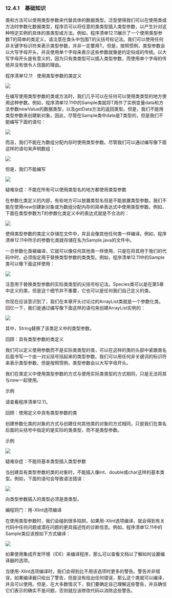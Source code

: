    

### 12.4.1　基础知识

类和方法可以使用类型参数来代替具体的数据类型。泛型使得我们可以在使用类或方法时参数化数据类型，程序员可以将任意的类类型插入类型参数，以产生针对这种特定实例的具体的类类型或方法。例如，程序清单12.11展示了一个使用类型参数T的简单的类定义，请注意在类头中包围T的尖括号标记法。我们可以使用任何非关键字标识符来表示类型参数，并非一定要用T。但是，按照惯例，类型参数会以大写字母开头，并且使用单个字母来表示这些参数就像是约定俗成的传统。以大写字母开头是有意义的，因为只有类类型可以插入类型参数，而使用单个字母的传统并没有很令人信服的理由。

程序清单12.11　使用类型参数的类定义

![](0-Assets/Epubook/程序员编程语言经典合集（计算机科学丛书5册套装），javapython编程语言含经典教材龙书《编译原理》%20(Bruce%20Eckel%20%20Alfred%20V.%20Aho%20%20Monica%20S.%20Lam%20etc.)%20(Z-Library)/images/image11404.jpeg)

在编写使用类型参数的类或方法时，我们几乎可以在任何可以使用类类型的地方使用这种参数。例如，程序清单12.11中的Sample类就将T用作了实例变量data和方法参数newValue的数据类型，以及getData方法的返回类型。但是，我们不能用类型参数来创建新对象。因此，尽管在Sample类中data是T类型的，但是我们不能编写下面的语句：

![](0-Assets/Epubook/程序员编程语言经典合集（计算机科学丛书5册套装），javapython编程语言含经典教材龙书《编译原理》%20(Bruce%20Eckel%20%20Alfred%20V.%20Aho%20%20Monica%20S.%20Lam%20etc.)%20(Z-Library)/images/image11405.jpeg)

而且，我们不能在为数组分配内存时使用类型参数。尽管我们可以通过编写像下面这样的语句来声明数组：

![](0-Assets/Epubook/程序员编程语言经典合集（计算机科学丛书5册套装），javapython编程语言含经典教材龙书《编译原理》%20(Bruce%20Eckel%20%20Alfred%20V.%20Aho%20%20Monica%20S.%20Lam%20etc.)%20(Z-Library)/images/image11406.jpeg)

但是，我们不能编写

![](0-Assets/Epubook/程序员编程语言经典合集（计算机科学丛书5册套装），javapython编程语言含经典教材龙书《编译原理》%20(Bruce%20Eckel%20%20Alfred%20V.%20Aho%20%20Monica%20S.%20Lam%20etc.)%20(Z-Library)/images/image11407.jpeg)

疑难杂症：不能在所有可以使用类型名的地方都使用类型参数

在参数化类定义的内部，有些地方可以放置类型名但是不能放置类型参数。我们不能在使用new创建新对象或为数组分配内存的简单表达式中使用类型参数。例如，下面在类型参数为T的参数化类定义中的表达式就是不合法的：

![](0-Assets/Epubook/程序员编程语言经典合集（计算机科学丛书5册套装），javapython编程语言含经典教材龙书《编译原理》%20(Bruce%20Eckel%20%20Alfred%20V.%20Aho%20%20Monica%20S.%20Lam%20etc.)%20(Z-Library)/images/image11408.jpeg)

使用类型参数的类定义存储在文件中，并且会像其他任何类一样编译。例如，程序清单12.11中所示的参数化类就存储在名为Sample.java的文件中。

一旦参数化类被编译，它就可以像任何其他类一样使用，只是在将其用于我们的代码中时，必须指定用于替换类型参数的类类型。例如，程序清单12.11中的Sample类可以像下面这样使用：

![](0-Assets/Epubook/程序员编程语言经典合集（计算机科学丛书5册套装），javapython编程语言含经典教材龙书《编译原理》%20(Bruce%20Eckel%20%20Alfred%20V.%20Aho%20%20Monica%20S.%20Lam%20etc.)%20(Z-Library)/images/image11409.jpeg)

注意用于替换类型参数的实际类类型的尖括号标记法。Species类可以是在第5章中定义的类，但是这个细节并不重要，它也可以是任何我们自己定义的类。

你现在应该意识到了，我们在本章开头讨论过的ArrayList类就是一个参数化类。回忆一下，我们是通过编写像下面这样的语句来创建ArrayList实例的：

![](0-Assets/Epubook/程序员编程语言经典合集（计算机科学丛书5册套装），javapython编程语言含经典教材龙书《编译原理》%20(Bruce%20Eckel%20%20Alfred%20V.%20Aho%20%20Monica%20S.%20Lam%20etc.)%20(Z-Library)/images/image11410.jpeg)

其中，String替换了该类定义中的类型参数。

回顾：具有类型参数的类定义

我们可以定义使用参数而不是实际类类型的类，可以在这样的类的头部中紧跟类名后面书写一个由一对尖括号括起来的类型参数。我们可以用任何非关键词的标识符来表示类型参数，但是按照惯例，类型参数会以大写字母开头。

我们在类定义中使用类型参数的方式与使用实际类类型的方式相同，只是无法将其与new一起使用。

示例

请查看程序清单12.11。

回顾：使用定义中具有类型参数的类

创建参数化类的对象的方式与创建任何其他类的对象的方式相同，只是我们在类名后面的尖括号中指定的是实际的类类型，而不是类型参数。

示例

![](0-Assets/Epubook/程序员编程语言经典合集（计算机科学丛书5册套装），javapython编程语言含经典教材龙书《编译原理》%20(Bruce%20Eckel%20%20Alfred%20V.%20Aho%20%20Monica%20S.%20Lam%20etc.)%20(Z-Library)/images/image11411.jpeg)

疑难杂症：不能将基本类型插入类型参数

当创建具有类型参数的类的对象时，不能插入像int、double或char这样的基本类型。例如，下面的语句会导致语法错误：

![](0-Assets/Epubook/程序员编程语言经典合集（计算机科学丛书5册套装），javapython编程语言含经典教材龙书《编译原理》%20(Bruce%20Eckel%20%20Alfred%20V.%20Aho%20%20Monica%20S.%20Lam%20etc.)%20(Z-Library)/images/image11412.jpeg)

向类型参数插入的类型必须是类类型。

编程窍门：用-Xlint选项编译

在使用类型参数时，我们会碰到很多陷阱。如果用-Xlint选项编译，就会得到有关代码中任何问题或潜在问题的更具描述性的诊断信息。例如，程序清单12.11中的Sample类应该按如下方式编译：

![](../Images/image11413.gif)

如果使用集成开发环境（IDE）来编译程序，那么可以查看文档以了解如何设置编译器的选项。

当使用-Xlint选项编译时，我们会得到比不用该选项时更多的警告。警告并非错误，如果编译器只给出了警告，但是没有给出任何错误，那么这个类就可以编译，并且可以使用。但是，在大多数情况下，我们要确定自己理解这些警告，并且确信它们表示的确实不是问题，否则就应该修改代码以消除这些警告。